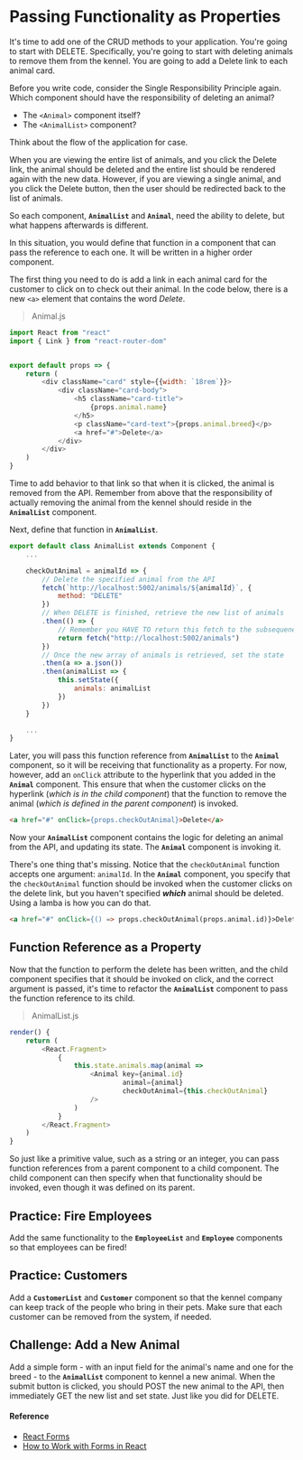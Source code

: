 # Passing Functionality as Properties

It's time to add one of the CRUD methods to your application. You're going to start with DELETE. Specifically, you're going to start with deleting animals to remove them from the kennel. You are going to add a Delete link to each animal card.

Before you write code, consider the Single Responsibility Principle again. Which component should have the responsibility of deleting an animal?

* The `<Animal>` component itself?
* The `<AnimalList>` component?

 Think about the flow of the application for case.

When you are viewing the entire list of animals, and you click the Delete link, the animal should be deleted and the entire list should be rendered again with the new data. However, if you are viewing a single animal, and you click the Delete button, then the user should be redirected back to the list of animals.

So each component, **`AnimalList`** and **`Animal`**, need the ability to delete, but what happens afterwards is different.

In this situation, you would define that function in a component that can pass the reference to each one. It will be written in a higher order component.

The first thing you need to do is add a link in each animal card for the customer to click on to check out their animal. In the code below, there is a new `<a>` element  that contains the word *Delete*.

> Animal.js

```js
import React from "react"
import { Link } from "react-router-dom"


export default props => {
    return (
        <div className="card" style={{width: `18rem`}}>
            <div className="card-body">
                <h5 className="card-title">
                    {props.animal.name}
                </h5>
                <p className="card-text">{props.animal.breed}</p>
                <a href="#">Delete</a>
            </div>
        </div>
    )
}
```

Time to add behavior to that link so that when it is clicked, the animal is removed from the API. Remember from above that the responsibility of actually removing the animal from the kennel should reside in the **`AnimalList`** component.

Next, define that function in **`AnimalList`**.

```js
export default class AnimalList extends Component {
    ...

    checkOutAnimal = animalId => {
        // Delete the specified animal from the API
        fetch(`http://localhost:5002/animals/${animalId}`, {
            method: "DELETE"
        })
        // When DELETE is finished, retrieve the new list of animals
        .then(() => {
            // Remember you HAVE TO return this fetch to the subsequenet `then()`
            return fetch("http://localhost:5002/animals")
        })
        // Once the new array of animals is retrieved, set the state
        .then(a => a.json())
        .then(animalList => {
            this.setState({
                animals: animalList
            })
        })
    }

    ...
}
```

Later, you will pass this function reference from **`AnimalList`** to the  **`Animal`** component, so it will be receiving that functionality as a property. For now, however, add an `onClick` attribute to the hyperlink that you added in the **`Animal`** component. This ensure that when the customer clicks on the hyperlink (_which is in the child component_) that the function to remove the animal (_which is defined in the parent component_) is invoked.

```html
<a href="#" onClick={props.checkOutAnimal}>Delete</a>
```

Now your **`AnimalList`** component contains the logic for deleting an animal from the API, and updating its state. The **`Animal`** component is invoking it.

There's one thing that's missing. Notice that the `checkOutAnimal` function accepts one argument: `animalId`. In the **`Animal`** component, you specify that the `checkOutAnimal` function should be invoked when the customer clicks on the delete link, but you haven't specified **_which_** animal should be deleted. Using a lamba is how you can do that.

```html
<a href="#" onClick={() => props.checkOutAnimal(props.animal.id)}>Delete</a>
```

## Function Reference as a Property

Now that the function to perform the delete has been written, and the child component specifies that it should be invoked on click, and the correct argument is passed, it's time to refactor the **`AnimalList`** component to pass the function reference to its child.

> AnimalList.js

```js
render() {
    return (
        <React.Fragment>
            {
                this.state.animals.map(animal =>
                    <Animal key={animal.id}
                            animal={animal}
                            checkOutAnimal={this.checkOutAnimal}
                    />
                )
            }
        </React.Fragment>
    )
}
```

So just like a primitive value, such as a string or an integer, you can pass function references from a parent component to a child component. The child component can then specify when that functionality should be invoked, even though it was defined on its parent.

## Practice: Fire Employees

Add the same functionality to the **`EmployeeList`** and **`Employee`** components so that employees can be fired!

## Practice: Customers

Add a **`CustomerList`** and **`Customer`** component so that the kennel company can keep track of the people who bring in their pets. Make sure that each customer can be removed from the system, if needed.

## Challenge: Add a New Animal

Add a simple form - with an input field for the animal's name and one for the breed - to the **`AnimalList`** component to kennel a new animal. When the submit button is clicked, you should POST the new animal to the API, then immediately GET the new list and set state. Just like you did for DELETE.

#### Reference

* [React Forms](https://reactjs.org/docs/forms.html)
* [How to Work with Forms in React](https://www.sitepoint.com/work-with-forms-in-react/)

